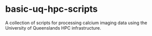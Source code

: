 # basic-uq-hpc-scripts
A collection of scripts for processing calcium imaging data using the University of Queenslands HPC infrastructure.
